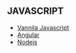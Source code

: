 ## JAVASCRIPT

- [Vannila Javascript](https://srimuthurajesh.github.io/Tech-Notes/JavaScript/JavaScript.md)
- [Angular](https://srimuthurajesh.github.io/Tech-Notes/JavaScript/angular.txt)
- [Nodejs](https://srimuthurajesh.github.io/Tech-Notes/JavaScript/nodeJs.txt)
